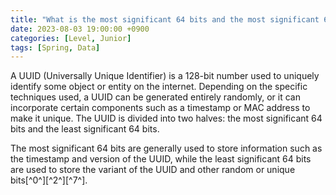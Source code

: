 ```yaml
---
title: "What is the most significant 64 bits and the most significant 64 bits of the UUID"
date: 2023-08-03 19:00:00 +0900
categories: [Level, Junior]
tags: [Spring, Data]
---
```


A UUID (Universally Unique Identifier) is a 128-bit number used to uniquely identify some object or entity on the internet. Depending on the specific techniques used, a UUID can be generated entirely randomly, or it can incorporate certain components such as a timestamp or MAC address to make it unique. The UUID is divided into two halves: the most significant 64 bits and the least significant 64 bits.

The most significant 64 bits are generally used to store information such as the timestamp and version of the UUID, while the least significant 64 bits are used to store the variant of the UUID and other random or unique bits[^0^][^2^][^7^].
